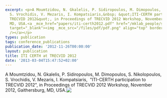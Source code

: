 ```yaml
---
excerpt: <p>A Moumtzidou, N. Gkalelis, P. Sidiropoulos, M. Dimopoulos, S. Nikolopoulos,
  S. Vrochidis, V. Mezaris, I. Kompatsiaris,&nbsp; &quot;ITI-CERTH participation to
  TRECVID 2012&quot;, in Proceedings of TRECVID 2012 Workshop, November 2012, Gaithersburg,
  MD, USA.<a _mce_href="papers/iti-certh2012.pdf" href="/mklab_people/stefanos/papers/iti-certh2012.pdf"
  target="_blank"><img _mce_src="/files/pdf/pdf.png" align="top" border="0" src="/files/pdf/pdf.png"
  /></a></p>
types: publication
tags: conference_publications
publication_date: '2012-11-26T00:00:00'
layout: publication
title: ITI CERTH at TRECVID 2012
date: '2013-03-04T15:47:52+02:00'
---
```

<p>A Moumtzidou, N. Gkalelis, P. Sidiropoulos, M. Dimopoulos, S. Nikolopoulos, S. Vrochidis, V. Mezaris, I. Kompatsiaris,&nbsp; &quot;ITI-CERTH participation to TRECVID 2012&quot;, in Proceedings of TRECVID 2012 Workshop, November 2012, Gaithersburg, MD, USA.<a _mce_href="papers/iti-certh2012.pdf" href="/mklab_people/stefanos/papers/iti-certh2012.pdf" target="_blank"><img _mce_src="/files/pdf/pdf.png" align="top" border="0" src="/files/pdf/pdf.png" /></a></p>
